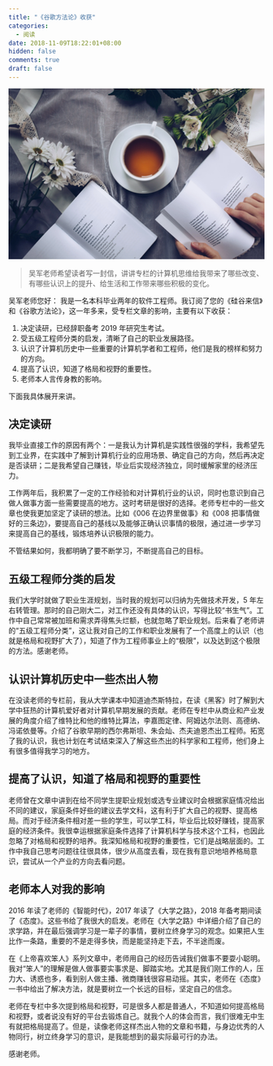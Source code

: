 ```yaml
---
title: "《谷歌方法论》收获"
categories:
  - 阅读
date: 2018-11-09T18:22:01+08:00
hidden: false
comments: true
draft: false
---
```


![](https://raw.githubusercontent.com/alwqx/picx-images-hosting/master/common/banner/reading-01.jpg)

> 吴军老师希望读者写一封信，讲讲专栏的计算机思维给我带来了哪些改变、有哪些认识上的提升、给生活和工作带来哪些积极的变化。

吴军老师您好：
我是一名本科毕业两年的软件工程师。我订阅了您的《硅谷来信》和《谷歌方法论》，这一年多来，受专栏文章的影响，主要有以下收获：

1. 决定读研，已经辞职备考 2019 年研究生考试。
2. 受五级工程师分类的启发，清晰了自己的职业发展路径。
3. 认识了计算机历史中一些重要的计算机学者和工程师，他们是我的榜样和努力的方向。
4. 提高了认识，知道了格局和视野的重要性。
5. 老师本人言传身教的影响。

下面我具体展开来讲。

<!--more-->

## 决定读研

我毕业直接工作的原因有两个：一是我认为计算机是实践性很强的学科，我希望先到工业界，在实践中了解到计算机行业的应用场景、确定自己的方向，然后再决定是否读研；二是我希望自己赚钱，毕业后实现经济独立，同时缓解家里的经济压力。

工作两年后，我积累了一定的工作经验和对计算机行业的认识，同时也意识到自己做人做事方面一些需要提高的地方。这时考研是很好的选择。老师专栏中的一些文章也使我更加坚定了读研的想法。比如《006 在边界里做事》和《008 把事情做好的三条边》，要提高自己的基线以及能够正确认识事情的极限，通过进一步学习来提高自己的基线，锻炼培养认识极限的能力。

不管结果如何，我都明确了要不断学习，不断提高自己的目标。

## 五级工程师分类的启发

我们大学时就做了职业生涯规划，当时我的规划可以归纳为先做技术开发，5 年左右转管理。那时的自己刚大二，对工作还没有具体的认识，写得比较“书生气”。工作中自己常常被加班和需求弄得焦头烂额，也就忽略了职业规划。后来看了老师讲的“五级工程师分类”，这让我对自己的工作和职业发展有了一个高度上的认识（也就是格局和视野扩大了），知道了作为工程师事业上的“极限”，以及达到这个极限的方法。感谢老师。

## 认识计算机历史中一些杰出人物

在没读老师的专栏前，我从大学课本中知道迪杰斯特拉，在读《黑客》时了解到大学中狂热的计算机爱好者对计算机早期发展的贡献。老师在专栏中从商业和产业发展的角度介绍了维特比和他的维特比算法，李嘉图定律、阿姆达尔法则、高德纳、冯诺依曼等。介绍了谷歌早期的西尔弗斯坦、朱会灿、杰夫迪恩杰出工程师。拓宽了我的认识，我也计划在考试结束深入了解这些杰出的科学家和工程师，他们身上有很多值得我学习的地方。

## 提高了认识，知道了格局和视野的重要性

老师曾在文章中讲到在给不同学生提职业规划或选专业建议时会根据家庭情况给出不同的建议，家庭条件好些的建议去学文科，这有利于扩大自己的视野、提高格局。而对于经济条件相对差一些的学生，可以学工科，毕业后比较好赚钱，提高家庭的经济条件。我很幸运根据家庭条件选择了计算机科学与技术这个工科，也因此忽略了对格局和视野的培养。我深知格局和视野的重要性，它们是战略层面的。工作中我自己思考问题往往很具体，很少从高度去看，现在我有意识地培养格局意识，尝试从一个产业的方向去看问题。

## 老师本人对我的影响

2016 年读了老师的《智能时代》，2017 年读了《大学之路》，2018 年备考期间读了《态度》。这些书给了我很大的启发。老师在《大学之路》中详细介绍了自己的求学路，并在最后强调学习是一辈子的事情，要树立终身学习的观念。如果把人生比作一条路，重要的不是走得多快，而是能坚持走下去，不半途而废。

在《上帝喜欢笨人》系列文章中，老师用自己的经历告诫我们做事不要耍小聪明。我对“笨人”的理解是做人做事要实事求是、脚踏实地。尤其是我们刚工作的人，压力大、诱惑也多，看到别人做主播、微商赚钱很容易动摇。其实，老师在《态度》一书中给出了解决方法，就是要树立一个长远的目标，坚定自己的信念。

老师在专栏中多次提到格局和视野，可是很多人都是普通人，不知道如何提高格局和视野，或者说没有好的平台去锻炼自己。就我个人的体会而言，我们很难无中生有就把格局提高了。但是，读像老师这样杰出人物的文章和书籍，与身边优秀的人物同行，树立终身学习的意识，是我能想到的最实际最可行的办法。

感谢老师。
